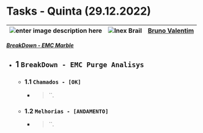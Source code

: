 # Tasks - Quinta (29.12.2022)

| ![enter image description here](https://www.foxconn.com.br/img/logo.png) | ![Inex Brail](https://www.inexbr.com.br/wp-content/uploads/2022/07/logo-inex-azul.png) | [Bruno Valentim](mailto:Bruno.Valentim@inex.com.br) |
| :----------------------------------------------------------------------- | :------------------------------------------------------------------------------------: | :-------------------------------------------------- |

[_**BreakDown - EMC Marble**_](https://docs.google.com/spreadsheets/d/1Wcqmv0OqzgxhtmjfUVfZ44trVqjhYAnF_IKMvYcMPao/edit#gid=0)  
- ## 1 **`BreakDown - EMC Purge Analisys`**
  - ### 1.1 **`Chamados - [OK]`**
      - > ``.
  - ### 1.2 **`Melhorias - [ANDAMENTO]`**
      - > ``.